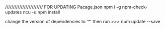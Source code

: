 ////////////////////////
FOR UPDATING Pacage.json
npm i -g npm-check-updates
ncu -u
npm install

change the version of dependencies to '\*' then run >>> npm update --save
